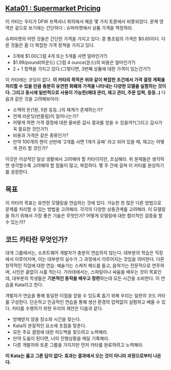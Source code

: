 [Kata01 : Supermarket Pricing](http://codekata.com/kata/kata01-supermarket-pricing/)
-------------------------------

이 카타는 우리가 DFW 프랙셔너 회의에서 해온 몇 가지 토론에서 비롯되었다. 문제 영역은 겉으로 보기에는 간단하다 : 슈퍼마켓에서 상품 가격을 책정하라.


슈퍼마켓의 어떤 것들은 간단한 가격을 가지고 있다: 콩 통조림의 가격은 $0.65이다. 다른 것들은 좀 더 복잡한 가격 정책을 가지고 있다.  
- 3개에 $1.00(그럼 4개 또는 5개를 사면 얼마인가?)
- $1.99/pound(파운드) (그럼 4 ounce(온스)의 비용은 얼마인가?)
- 2 + 1 정책을 가지고 있다.(그렇다면, 3번째 상품에 대한 가격이 있는건가?)

이 카타에는 코딩이 없다. **이 카타의 목적은 위와 같이 복잡한 조건에서 가격 결정 계획을 처리할 수 있을 만큼 충분히 유연한 화폐와 가격을 나타내는 다양한 모델을 실험하는 것이다. 그리고 동시에 일반적으로 사용이 가능한(매대 관리, 재고 관리, 주문 입력, 등등..)** 다음과 같은 것을 고려해보아라:
- 소액의 돈(1원, 5원 등등..)의 체계가 존재하는가?
- 언제 라운딩(반올림)이 일어나는가?
- 어떻게 하면 가격 결정에 대한 올바른 감사 결과를 얻을 수 있을까?(그리고 감사가 꼭 필요한 것인가?)
- 비용과 가격은 같은 종류인가?
- 만약 100개의 캔이 선반에 '2개를 사면 1개가 공짜' 라고 되어 있을 때, 재고는 어떻게 관리 할 것인가?

이것은 이상적인 일상 생활에서 고려해야 할 카타이지만, 조심해라. 위 문제들은 생각하면 생각할수록 고려해야 할 점들이 많고, 복잡하다. 몇 주 간에 걸쳐 이 카타를 완성하기를 권장한다.

## 목표

이 카타의 목표는 유연한 모델링을 연습하는 것에 있다. 가능한 한 많은 다른 방법으로 문제를 처리할 수 있는 방법을 고려해라. 각각의 다양한 상충관계를 고려해라. 이 모델링을 하기 위해서 가장 좋은 기술은 무엇인가? 어떻게 모델링에 대한 합리적인 검증을 할 수 있는가?

## 코드 카타란 무엇인가?


대게 그룹에서는, 소프트웨어 개발자가 충분히 연습하지 않는다. 대부분의 학습은 직장에서 이루어지며, 이는 대부분의 실수가 그 과정에서 이루어지는 것임을 의미한다. 다른 창작적인 직업에 대한 연습: 예술가는 스케치 패드를 들고, 음악가는 전문적으로 연주하며, 시인은 끝없이 시를 적는다. 가라데에서는, 스파링이나 싸움을 배우는 것이 목표인데, 대부분의 학생들은 **기본적인 동작을 배우고 정련**하는데 모든 시간을 소비한다. 이 연습을 Kata라고 한다.

개발자가 연습을 통해 동일한 이점을 얻을 수 있도록 돕기 위해 우리는 일련의 코드 카타를 구성한다. 단순하고 인공적인 연습을 통해 생산 환경의 압력없이 실험하고 배울 수 있다. 카타를 수행하기 위한 우리의 제안은 다음과 같다.

- 방해받지 않을 장소와 시간을 찾는다.
- Kata의 본질적인 요소에 초점을 맞춘다.
- 모든 주요 결정에 대한 피드백을 찾으려고 노력해라.
- 만약 도움이 된다면, 너의 진행상황을 매일 기록해라.
- 다른 개발자와 토론 그룹을 가지지만 먼저 카타를 완료하려고 노력해라.

**이 Kata는 옳고 그른 답이 없다: 효과는 결과에서 오는 것이 아니라 과정으로부터 나온다.**
